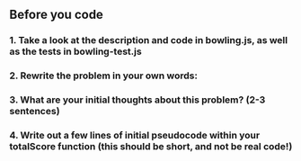 ## Before you code


### 1. Take a look at the description and code in bowling.js, as well as the tests in bowling-test.js


### 2. Rewrite the problem in your own words:


### 3. What are your initial thoughts about this problem? (2-3 sentences)


### 4. Write out a few lines of initial pseudocode within your totalScore function (this should be short, and not be real code!)
